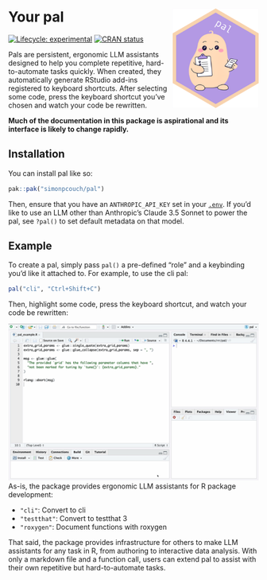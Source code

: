 
<!-- README.md is generated from README.Rmd. Please edit that file -->

# Your pal <img src="man/figures/logo.png" align="right" height="200" alt="" />

<!-- badges: start -->

[![Lifecycle:
experimental](https://img.shields.io/badge/lifecycle-experimental-orange.svg)](https://lifecycle.r-lib.org/articles/stages.html#experimental)
[![CRAN
status](https://www.r-pkg.org/badges/version/pal)](https://CRAN.R-project.org/package=pal)
<!-- badges: end -->

Pals are persistent, ergonomic LLM assistants designed to help you
complete repetitive, hard-to-automate tasks quickly. When created, they
automatically generate RStudio add-ins registered to keyboard shortcuts.
After selecting some code, press the keyboard shortcut you’ve chosen and
watch your code be rewritten.

**Much of the documentation in this package is aspirational and its
interface is likely to change rapidly.**

## Installation

You can install pal like so:

``` r
pak::pak("simonpcouch/pal")
```

Then, ensure that you have an `ANTHROPIC_API_KEY` set in your
[`.env`](https://github.com/gaborcsardi/dotenv). If you’d like to use an
LLM other than Anthropic’s Claude 3.5 Sonnet to power the pal, see
`?pal()` to set default metadata on that model.

## Example

To create a pal, simply pass `pal()` a pre-defined “role” and a
keybinding you’d like it attached to. For example, to use the cli pal:

``` r
pal("cli", "Ctrl+Shift+C")
```

Then, highlight some code, press the keyboard shortcut, and watch your
code be rewritten:

![](inst/figs/addin.gif) As-is, the package provides ergonomic LLM
assistants for R package development:

- `"cli"`: Convert to cli
- `"testthat"`: Convert to testthat 3
- `"roxygen"`: Document functions with roxygen

That said, the package provides infrastructure for others to make LLM
assistants for any task in R, from authoring to interactive data
analysis. With only a markdown file and a function call, users can
extend pal to assist with their own repetitive but hard-to-automate
tasks.

